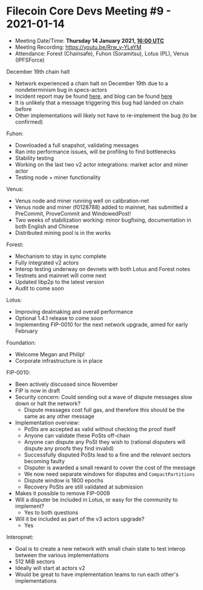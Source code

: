 # Filecoin Core Devs Meeting #9 - 2021-01-14

- Meeting Date/Time: **Thursday 14 January 2021, [16:00 UTC](https://savvytime.com/converter/utc-to-germany-berlin-united-kingdom-london-ny-new-york-city-ca-san-francisco-china-shanghai-japan-tokyo-australia-sydney/16-00)**
- Meeting Recording: https://youtu.be/Rrw_y-YLeYM
- Attendance: Forest (Chainsafe), Fuhon (Soramitsu), Lotus (PL),  Venus (IPFSForce)

December 19th chain halt

- Network experienced a chain halt on December 19th due to a nondeterminism bug in specs-actors
- Incident report may be found [here](https://status.filecoin.io/incidents/ffhr434cd14c), and blog can be found [here](https://filecoin.io/blog/posts/resolving-the-dec-19-chain-halt-cause-impact-take-aways/) 
- It is unlikely that a message triggering this bug had landed on chain before
- Other implementations will likely not have to re-implement the bug (to be confirmed)

Fuhon:

- Downloaded a full snapshot, validating messages
- Ran into performance issues, will be profiling to find bottlenecks
- Stability testing
- Working on the last two v2 actor integrations: market actor and miner actor
- Testing node + miner functionality

Venus:

- Venus node and miner running well on calibration-net
- Venus node and miner (f0128788) added to mainnet, has submitted a PreCommit, ProveCommit and WindowedPost!
- Two weeks of stabilization working: minor bugfixing, documentation in both English and Chinese
- Distributed mining pool is in the works

Forest:

- Mechanism to stay in sync complete
- Fully integrated v2 actors
- Interop testing underway on devnets with both Lotus and Forest notes
- Testnets and mainnet will come next
- Updated libp2p to the latest version
- Audit to come soon

Lotus:

- Improving dealmaking and overall performance
- Optional 1.4.1 release to come soon
- Implementing FIP-0010 for the next network upgrade, aimed for early February

Foundation:

- Welcome Megan and Philip!
- Corporate infrastructure is in place

FIP-0010:

- Been actively discussed since November
- FIP is now in draft
- Security concern: Could sending out a wave of dispute messages slow down or halt the network?
    - Dispute messages cost full gas, and therefore this should be the same as any other message
- Implementation overview:
    - PoSts are accepted as valid without checking the proof itself
    - Anyone can validate these PoSts off-chain
    - Anyone can dispute any PoSt they wish to (rational disputers will dispute any proofs they find invalid)
    - Successfully disputed PoSts lead to a fine and the relevant sectors becoming faulty
    - Disputer is awarded a small reward to cover the cost of the message
    - We now need separate windows for disputes and `CompactPartitions`
    - Dispute window is 1800 epochs
    - Recovery PoSts are still validated at submission
- Makes it possible to remove FIP-0009
- Will a disputer be included in Lotus, or easy for the community to implement?
    - Yes to both questions
- Will it be included as part of the v3 actors upgrade?
    - Yes

Interopnet:

- Goal is to create a new network with small chain state to test interop between the various implementations
- 512 MiB sectors
- Ideally will start at actors v2
- Would be great to have implementation teams to run each other's implementations

 
